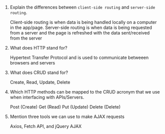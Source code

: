 1.  Explain the differences between `client-side routing` and `server-side routing`.

    Client-side routing is when data is being handled locally on a computer in the app/page.
    Server-side routing is when data is being requested from a server and the page is refreshed with the data sent/received from the server

2.  What does HTTP stand for?

    Hypertext Transfer Protocol and is used to communicate betweeen browsers and servers

3.  What does CRUD stand for?

    Create, Read, Update, Delete

4.  Which HTTP methods can be mapped to the CRUD acronym that we use when interfacing with APIs/Servers.

    Post (Create)
    Get (Read)
    Put (Update)
    Delete (Delete)

5.  Mention three tools we can use to make AJAX requests

    Axios, Fetch API, and jQuery AJAX